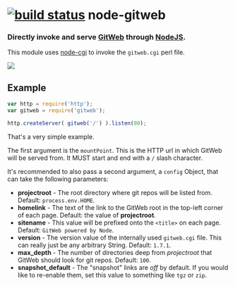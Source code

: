 [![build status](https://secure.travis-ci.org/TooTallNate/node-gitweb.png)](http://travis-ci.org/TooTallNate/node-gitweb)
node-gitweb
===========
### Directly invoke and serve [GitWeb][] through [NodeJS][Node].


This module uses [node-cgi][] to invoke the `gitweb.cgi` perl file.

![](http://f.cl.ly/items/422e0m0u472w3L2W1y3g/Screen%20Shot%202012-01-29%20at%202.14.39%20PM.png)

Example
-------

``` js
var http = require('http');
var gitweb = require('gitweb');

http.createServer( gitweb('/') ).listen(80);
```

That's a very simple example.

The first argument is the `mountPoint`. This is the HTTP url in which
GitWeb will be served from. It MUST start and end with a `/` slash character.

It's recommended to also pass a second argument, a `config` Object,
that can take the following parameters:

  * __projectroot__ - The root directory where git repos will be listed from. Default: `process.env.HOME`.
  * __homelink__ - The text of the link to the GitWeb root in the top-left corner of each page. Default: the value of __projectroot__.
  * __sitename__ - This value will be prefixed onto the `<title>` on each page. Default: `GitWeb powered by Node`.
  * __version__ - The version value of the internally used `gitweb.cgi` file. This can really just be any arbitrary String. Default: `1.7.1`.
  * __max_depth__ - The number of directories deep from _projectroot_ that GitWeb should look for git repos. Default: `100`.
  * __snapshot_default__ - The "snapshot" links are _off_ by default. If you would like to re-enable them, set this value to something like `tgz` or `zip`.


[Node]: http://nodejs.org
[node-cgi]: https://github.com/TooTallNate/node-cgi
[GitWeb]: https://git.wiki.kernel.org/index.php/Gitweb
